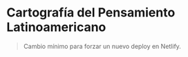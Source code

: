 # Cartografía del Pensamiento Latinoamericano

> Cambio mínimo para forzar un nuevo deploy en Netlify. 